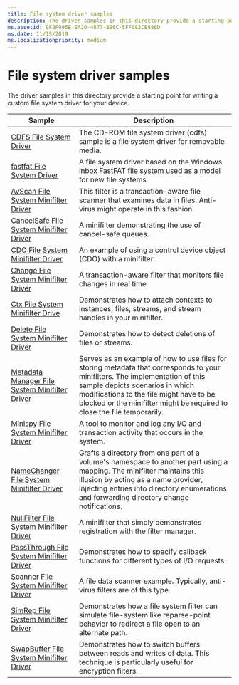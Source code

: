 ```yaml
---
title: File system driver samples
description: The driver samples in this directory provide a starting point for writing a custom file system driver for your device.
ms.assetid: 9F2F995E-EA20-4877-B96C-5FF082CE886D
ms.date: 11/15/2019
ms.localizationpriority: medium
---
```


# File system driver samples

The driver samples in this directory provide a starting point for writing a custom file system driver for your device.

| Sample | Description |
| --- | --- |
| [CDFS File System Driver](https://docs.microsoft.com/samples/microsoft/windows-driver-samples/cdfs-file-system-driver) | The CD-ROM file system driver (cdfs) sample is a file system driver for removable media. |
| [fastfat File System Driver](https://docs.microsoft.com/samples/microsoft/windows-driver-samples/fastfat-file-system-driver) | A file system driver based on the Windows inbox FastFAT file system used as a model for new file systems. |
| [AvScan File System Minifilter Driver](https://docs.microsoft.com/samples/microsoft/windows-driver-samples/avscan-file-system-minifilter-driver) | This filter is a transaction-aware file scanner that examines data in files. Anti-virus might operate in this fashion. |
| [CancelSafe File System Minifilter Driver](https://docs.microsoft.com/samples/microsoft/windows-driver-samples/cancelsafe-file-system-minifilter-driver) | A minifilter demonstrating the use of cancel-safe queues. |
| [CDO File System Minifilter Driver](https://docs.microsoft.com/samples/microsoft/windows-driver-samples/cdo-file-system-minifilter-driver) | An example of using a control device object (CDO) with a minifilter. |
| [Change File System Minifilter Driver](https://docs.microsoft.com/samples/microsoft/windows-driver-samples/change-file-system-minifilter-driver) | A transaction-aware filter that monitors file changes in real time. |
| [Ctx File System Minifilter Drive](https://docs.microsoft.com/samples/microsoft/windows-driver-samples/ctx-file-system-minifilter-drive) | Demonstrates how to attach contexts to instances, files, streams, and stream handles in your minifilter. |
| [Delete File System Minifilter Driver](https://docs.microsoft.com/samples/microsoft/windows-driver-samples/delete-file-system-minifilter-driver) | Demonstrates how to detect deletions of files or streams. |
[Metadata Manager File System Minifilter Driver](https://docs.microsoft.com/samples/microsoft/windows-driver-samples/metadata-manager-file-system-minifilter-driver) | Serves as an example of how to use files for storing metadata that corresponds to your minifilters. The implementation of this sample depicts scenarios in which modifications to the file might have to be blocked or the minifilter might be required to close the file temporarily. |
| [Minispy File System Minifilter Driver](https://docs.microsoft.com/samples/microsoft/windows-driver-samples/minispy-file-system-minifilter-driver) | A tool to monitor and log any I/O and transaction activity that occurs in the system. |
| [NameChanger File System Minifilter Driver](https://docs.microsoft.com/samples/microsoft/windows-driver-samples/namechanger-file-system-minifilter-driver) | Grafts a directory from one part of a volume's namespace to another part using a mapping. The minifilter maintains this illusion by acting as a name provider, injecting entries into directory enumerations and forwarding directory change notifications. |
| [NullFilter File System Minifilter Driver](https://docs.microsoft.com/samples/microsoft/windows-driver-samples/nullfilter-file-system-minifilter-driver) | A minifilter that simply demonstrates registration with the filter manager. |
| [PassThrough File System Minifilter Driver](hhttps://docs.microsoft.com/samples/microsoft/windows-driver-samples/passthrough-file-system-minifilter-driver) | Demonstrates how to specify callback functions for different types of I/O requests. |
| [Scanner File System Minifilter Driver](https://docs.microsoft.com/samples/microsoft/windows-driver-samples/scanner-file-system-minifilter-driver) | A file data scanner example. Typically, anti-virus filters are of this type. |
| [SimRep File System Minifilter Driver](https://docs.microsoft.com/samples/microsoft/windows-driver-samples/simrep-file-system-minifilter-driver) | Demonstrates how a file system filter can simulate file-system like reparse-point behavior to redirect a file open to an alternate path. |
[SwapBuffer File System Minifilter Driver](https://docs.microsoft.com/samples/microsoft/windows-driver-samples/swapbuffer-file-system-minifilter-driver) | Demonstrates how to switch buffers between reads and writes of data. This technique is particularly useful for encryption filters. |
